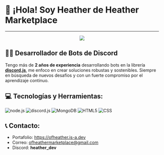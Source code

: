 # 👋 ¡Hola! Soy Heather de Heather Marketplace
---

<div align="center">
  <img src="https://cdn.discordapp.com/attachments/831264615509262336/1406409490374332416/banner.png?ex=68a25c68&is=68a10ae8&hm=0aff24bb2fb5b44718a67c3a874d446e62ec26388bd5219408e4b6bd713951cf&">
</div>

## 🧑‍💻 Desarrollador de Bots de Discord

Tengo más de **2 años de experiencia** desarrollando bots en la librería **[discord.js](https://www.google.com/search?q=https://discord.js.org/%23/)**, me enfoco en crear soluciones robustas y sostenibles. Siempre en búsqueda de nuevos desafíos y con un fuerte compromiso por el aprendizaje continuo.

## **💻 Tecnologías y Herramientas:**

![node.js](https://img.shields.io/badge/nodejs-%230077B5.svg?logo=nodedotjs&logoColor=white&color=%2366CC33)
![discord.js](https://img.shields.io/badge/discord.js-%230077B5.svg?logo=discorddotjs&logoColor=white&color=%235865F2)
![MongoDB](https://img.shields.io/badge/mongodb-%230077B5.svg?logo=mongodb&logoColor=white&color=%2300684A)
![HTML5](https://img.shields.io/badge/html5-%23E34F26.svg?logo=html5&style=plastic&logoColor=white)
![CSS](https://img.shields.io/badge/css-%23E34F26.svg?style=plastic&logoColor=white&logo=css&color=%231572B6)

## **📞 Contacto:**

- Portafolio: https://ofheather.is-a.dev
- Correo: ofheathermarketplace@gmail.com
- Discord: **heather_dev**
